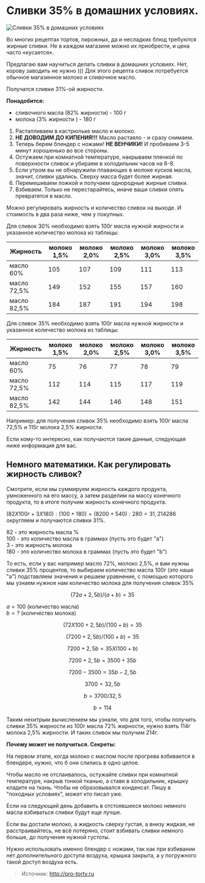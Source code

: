 # Сливки 35% в домашних условиях.
![Сливки 35% в домашних условиях](/images/Kulinar/IceCream/slivki_01.jpg 'Сливки 35% в домашних условиях')

Во многих рецептах тортов, пирожных, да и несладких блюд требуются жирные сливки. Не в каждом магазине можно их приобрести, и цена часто «кусается».

Предлагаю вам научиться делать сливки в домашних условиях. Нет, корову заводить не нужно ))) Для этого рецепта сливок потребуется обычное магазинное молоко и сливочное масло.

Получатся сливки 31%-ой жирности.

**Понадобится:**

- сливочного масла (82% жирности) - 100 г
- молока (3% жирности ) - 180 г

1. Растапливаем в кастрюльке масло и молоко.
2. **НЕ ДОВОДИМ ДО КИПЕНИЯ!!!** Масло растаяло - и сразу снимаем.
3. Теперь берем блендер с ножами! **НЕ ВЕНЧИКИ!** И пробиваем 3-5 минут хорошенько во все стороны.
4. Остужаем при комнатной температуре, накрываем пленкой по поверхности сливок и убираем в холодильник часов на 6-8.
5. Если утром вы не обнаружили плавающих в молоке кусков масла, значит, сливки удались. Сверху масса будет более жирная.
6. Перемешиваем ложкой и получаем однородные жирные сливки.
7. Взбиваем. Только не перестарайтесь, иначе ваши сливки опять превратятся в масло.

Можно регулировать жирность и количество сливок на выходе. И стоимость в два раза ниже, чем у покупных.

Для сливок 30% необходимо взять 100г масла нужной жирности и указанное количество молока из таблицы:

| Жирность    | молоко 1,5% | молоко 2,0% | молоко 2,5% | молоко 3,0% | молоко 3,5% |
|-------------|-------------|-------------|-------------|-------------|-------------|
| масло 60%   | 105         | 107         | 109         | 111         | 113         |
| масло 72,5% | 149         | 152         | 155         | 157         | 160         |
| масло 82,5% | 184         | 187         | 191         | 194         | 198         |

Для сливок 35% необходимо взять 100г масла нужной жирности и указанное количество молока из таблицы:

| Жирность    | молоко 1,5% | молоко 2,0% | молоко 2,5% | молоко 3,0% | молоко 3,5% |
|-------------|-------------|-------------|-------------|-------------|-------------|
| масло 60%   | 75          | 76          | 77          | 78          | 79          |
| масло 72,5% | 112         | 114         | 115         | 117         | 119         |
| масло 82,5% | 142         | 144         | 146         | 148         | 151         |

Например: для получения сливок 35% необходимо взять 100г масла 72,5% и 115г молока 2,5% жирности.

Если кому-то интересно, как получаются такие данные, следующая ниже информация для вас.

## Немного математики. Как регулировать жирность сливок?

Смотрите, если мы суммируем жирность каждого продукта, умноженного на его массу, а затем разделим на массу конечного продукта, то в итоге получим жирность конечного продукта.

$(82 X 100 г + 3 X 180) : (100+180) = (8200+540):280 = 31,214286$ округляем и получаются сливки 31%.

$82$ - это жирность масла %  
$100$ - это количество масла в граммах (пусть это будет "a")  
$3$ - это жирность молока  
$180$ - это количество молока в граммах (пусть это будет "b")

То есть, если у вас например масло 72%, молоко 2,5%, и вам нужны сливки 35% процентов, то выбираем количество масла 100г (это наше "a") подставляем значения и решаем уравнение, с помощью которого мы узнаем нужное нам количество молока для получения сливок 35%

$$(72a+2,5b)/(a+b)=35$$

$a=100$ (количество масла)  
$b=?$ (количество молока)

$$(72 X 100+2,5b)/(100+b)=35$$

$$(7200+2,5b)/(100+b)=35$$

$$7200+2,5b=35 X (100+b)$$

$$7200+2,5b=3500+35b$$

$$7200-3500=35b-2,5b$$

$$3700=32,5b$$

$$b=3700/32,5$$

$$b=114$$

Таким нехитрым вычислением мы узнали, что для того, чтобы получить сливки 35% жирности из 100г масла 72% жирности, нужно взять 114г молока 2,5% жирности. И таких сливок мы получим 214г.

**Почему может не получиться.  Секреты:**

На первом этапе, когда молоко с маслом после прогрева взбивается в блендере, нужно, что б они слились в одно целое.

Чтобы масло не отслаивалось, остужайте сливки при комнатной температуре, накрыв тонкой тканью, а ставя в холодильник, крышку кладите на ткань. Чтобы не образовывался конденсат. Пишу в "походных условиях", может кто писал уже.

Если на  следующий день добавить в отстоявшееся молоко немного масла взбиваться сливки будут еще лучше.

Если вы достали молоко, а  жидкость сверху густая, а внизу жидкая, не расстраивайтесь, не всё потеряно, стоит взбивать сливки немного больше, до получения нужной густоты.

Нужно использовать  именно блендер с ножами, так как при взбивании нет дополнительного доступа воздуха, крышка закрыта, а у погружного такой доступ воздуха есть.

> Источник: http://pro-torty.ru

